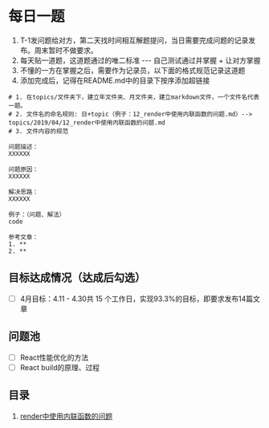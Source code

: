 # 每日一题
1. T-1发问题给对方，第二天找时间相互解题提问，当日需要完成问题的记录发布。周末暂时不做要求。
1. 每天贴一道题，这道题通过的唯二标准 --- 自己测试通过并掌握 + 让对方掌握
1. 不懂的一方在掌握之后，需要作为记录员，以下面的格式规范记录这道题
1. 添加完成后，记得在README.md中的目录下按序添加超链接

```shell
# 1. 在topics/文件夹下，建立年文件夹、月文件夹，建立markdown文件，一个文件名代表一题。
# 2. 文件名的命名规则: 日+topic（例子：12_render中使用内联函数的问题.md）--> topics/2019/04/12_render中使用内联函数的问题.md
# 3. 文件内容的规范

问题描述：
XXXXXX

问题原因：
XXXXXX

解决思路：
XXXXXX

例子：（问题、解法）
code

参考文章：
1. **
2. **
```

## 目标达成情况（达成后勾选）
- [ ] 4月目标：4.11 - 4.30共 15 个工作日，实现93.3%的目标，即要求发布14篇文章

## 问题池
- [ ] React性能优化的方法
- [ ] React build的原理、过程

## 目录
1. [render中使用内联函数的问题](https://github.com/can-you-explain-it-to-me/daily-topic/blob/master/topics/2019/04/11_render%E4%B8%AD%E4%BD%BF%E7%94%A8%E5%86%85%E8%81%94%E5%87%BD%E6%95%B0%E7%9A%84%E9%97%AE%E9%A2%98.md)

